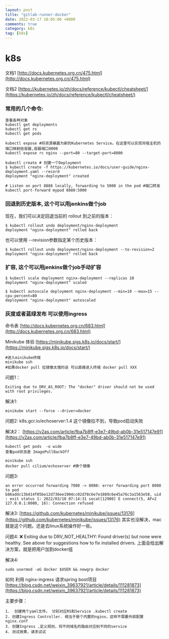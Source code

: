 ```yaml
---
layout: post
title: "gitlab-runner-docker"
date: 2022-03-17 10:05:06 +0800
comments: true
category: k8s
tag: [k8s]
---
```




#  k8s

文档1 [http://docs.kubernetes.org.cn/475.html](http://docs.kubernetes.org.cn/475.html)

文档2  [https://kubernetes.io/zh/docs/reference/kubectl/cheatsheet/](https://kubernetes.io/zh/docs/reference/kubectl/cheatsheet/)

### 常用的几个命令:
```
查看各种对象
kubectl get deployments
kubectl get rs
kubectl get pods
```

```
kubectl expose #将资源暴露为新的Kubernetes Service。在这里可以实现将宿主机的端口映射给容器,容器端口8000
kubectl expose rc nginx --port=80 --target-port=8000 
```
```
kubectl create # 创建一个Deployment
$ kubectl create -f https://kubernetes.io/docs/user-guide/nginx-deployment.yaml --record
deployment "nginx-deployment" created
```

```
# Listen on port 8888 locally, forwarding to 5000 in the pod #端口转发
kubectl port-forward mypod 8888:5000
```



### 回退到历史版本, 这个可以用jenkins做个job

现在，我们可以决定回退当前的 rollout 到之前的版本：
```
$ kubectl rollout undo deployment/nginx-deployment
deployment "nginx-deployment" rolled back
```
也可以使用 --revision参数指定某个历史版本：
```
$ kubectl rollout undo deployment/nginx-deployment --to-revision=2
deployment "nginx-deployment" rolled back
```

### 扩容, 这个可以用jenkins做个job手动扩容
```
$ kubectl scale deployment nginx-deployment --replicas 10
deployment "nginx-deployment" scaled

$ kubectl autoscale deployment nginx-deployment --min=10 --max=15 --cpu-percent=80
deployment "nginx-deployment" autoscaled
```

### 灰度或者蓝绿发布 可以使用ingress



命令表 [http://docs.kubernetes.org.cn/683.html](http://docs.kubernetes.org.cn/683.html)



Minikube 体验 [https://minikube.sigs.k8s.io/docs/start/](https://minikube.sigs.k8s.io/docs/start/)



```
#进入minikube终端
minikube ssh 
#如果docker pull 拉镜像太慢的话 可以直接进入终端 docker pull XXX
```



问题1： 

```
Exiting due to DRV_AS_ROOT: The "docker" driver should not be used with root privileges.
```

解决1:

```
minikube start --force --driver=docker
```



问题2: k8s.gcr.io/echoserver:1.4 这个镜像拉不到，导致pod启动失败

解决2： [https://v2as.com/article/fba7b8ff-e3e7-49bd-ab0b-31e517147e91](https://v2as.com/article/fba7b8ff-e3e7-49bd-ab0b-31e517147e91)

```
kubectl get pods  -o wide
查看pod状态是 ImagePullBackOff
```

```
minikube ssh
docker pull cilium/echoserver #换个镜像
```



问题3: 

```
an error occurred forwarding 7080 -> 8080: error forwarding port 8080 to pod b86addc13b414f05be12d736ee1904cc02d78c6e7e1889c6e45a76c3a1563e58, uid : exit status 1: 2022/03/18 07:14:31 socat[12900] E connect(5, AF=2 127.0.0.1:8080, 16): Connection refused
```

解决3: [https://github.com/kubernetes/minikube/issues/13176](https://github.com/kubernetes/minikube/issues/13176) 其实也没解决，mac就是这个问题。还是去linux系统操作好一些。



问题4: ❌  Exiting due to DRV_NOT_HEALTHY: Found driver(s) but none were healthy. See above for suggestions how to fix installed drivers.  上面会给出解决方案，就是把用户加到docker组

解决4: 

```
sudo usermod -aG docker $USER && newgrp docker
```





如何 利用 nginx-ingress 请求spring boot项目 [https://blog.csdn.net/weixin_39637921/article/details/111281873](https://blog.csdn.net/weixin_39637921/article/details/111281873)

主要步骤：

 	1.  创建两个yaml文件。 分别对应RS和Service .kubectl create 
 	2. 创建Ingress Controller. 相当于是个内置的nginx，这样不需要外部配置nginx.conf
 	3. 创建Ingress ,定义规则，将不同域名的路由对应到不同的service
 	4. 测试效果，请求试试

